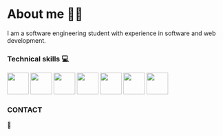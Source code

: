 # About me 🙋‍♂️
I am a software engineering student with experience in software and web development.

### Technical skills 💻
<img src="https://github.com/nychobob/nychobob/assets/47119027/4686b5d8-5fe9-4912-910c-820f32d9b39a" width="50" height="50"/>
<img src="https://github.com/nychobob/nychobob/assets/47119027/e607eaf6-d0fe-4295-84a9-879637a2b63f" width="50" height="50"/>
<img src="https://github.com/nychobob/nychobob/assets/47119027/28085ed2-215b-4b52-9b03-72fa50c1aa82" width="50" height="50"/>
<img src="https://github.com/nychobob/nychobob/assets/47119027/223624d6-fae2-4156-b7be-f147b350ba0f" width="50" height="50"/>
<img src="https://github.com/nychobob/nychobob/assets/47119027/223624d6-fae2-4156-b7be-f147b350ba0f" width="50" height="50"/>
<img src="https://github.com/nychobob/nychobob/assets/47119027/c7371880-9fce-4d34-9ea3-f082516662a5" width="50" height="50"/>
<img src="https://github.com/nychobob/nychobob/assets/47119027/0b1116d0-ef81-49d4-b661-269f7cd91871" width="50" height="50"/>

### CONTACT
📩 









<!--
**nychobob/nychobob** is a ✨ _special_ ✨ repository because its `README.md` (this file) appears on your GitHub profile.

Here are some ideas to get you started:

- 🔭 I’m currently working on ...
- 🌱 I’m currently learning ...
- 👯 I’m looking to collaborate on ...
- 🤔 I’m looking for help with ...
- 💬 Ask me about ...
- 📫 How to reach me: ...
- 😄 Pronouns: ...
- ⚡ Fun fact: ...
-->
